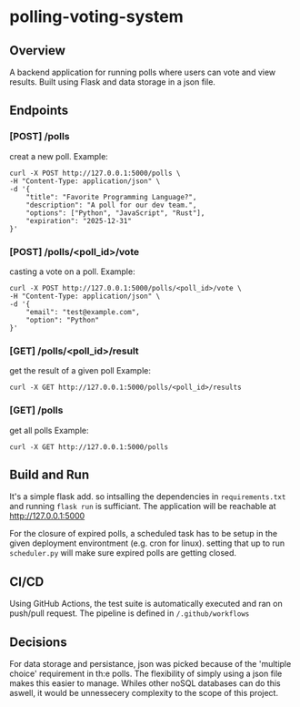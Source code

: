 # polling-voting-system

## Overview

A backend application for running polls where users can vote and view results. Built using Flask and data storage in a json file.

## Endpoints
### [POST] /polls
creat a new poll.
Example:
```
curl -X POST http://127.0.0.1:5000/polls \
-H "Content-Type: application/json" \
-d '{
    "title": "Favorite Programming Language?",
    "description": "A poll for our dev team.",
    "options": ["Python", "JavaScript", "Rust"],
    "expiration": "2025-12-31"
}'
```

### [POST] /polls/<poll_id>/vote
casting a vote on a poll.
Example:
```
curl -X POST http://127.0.0.1:5000/polls/<poll_id>/vote \
-H "Content-Type: application/json" \
-d '{
    "email": "test@example.com",
    "option": "Python"
}'
```

### [GET] /polls/<poll_id>/result
get the result of a given poll
Example:
```
curl -X GET http://127.0.0.1:5000/polls/<poll_id>/results
```

### [GET] /polls
get all polls
Example:
```
curl -X GET http://127.0.0.1:5000/polls
```

## Build and Run 
It's a simple flask add. so intsalling the dependencies in `requirements.txt` and running `flask run` is sufficiant. The application will be reachable at http://127.0.0.1:5000

For the closure of expired polls, a scheduled task has to be setup in the given deployment environtment (e.g. cron for linux). setting that up to run `scheduler.py` will make sure expired polls are getting closed.

## CI/CD
Using GitHub Actions, the test suite is automatically executed and ran on push/pull request. The pipeline is defined in `/.github/workflows`

## Decisions
For data storage and persistance, json was picked because of the 'multiple choice' requirement in th:e polls. The flexibility of simply using a json file makes this easier to manage. Whiles other noSQL databases can do this aswell, it would be unnessecery complexity to the scope of this project.
